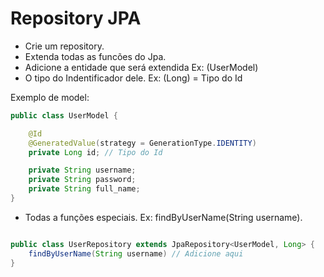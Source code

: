 # Repository JPA

- Crie um repository.
- Extenda todas as funcões do Jpa.
- Adicione a entidade que será extendida Ex: (UserModel)
- O tipo do Indentificador dele. Ex: (Long) = Tipo do Id

Exemplo de model:

```java
public class UserModel {

	@Id
	@GeneratedValue(strategy = GenerationType.IDENTITY)
	private Long id; // Tipo do Id

	private String username;
	private String password;
	private String full_name;
}
```

- Todas a funções especiais. Ex: findByUserName(String username).
```java

public class UserRepository extends JpaRepository<UserModel, Long> {
    findByUserName(String username) // Adicione aqui
}

```